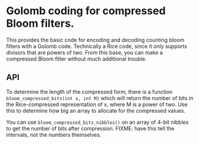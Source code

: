 Golomb coding for compressed Bloom filters.
===========================================

This provides the basic code for encoding and decoding counting bloom
filters with a Golomb code. Technically a Rice code, since it only
supports divisors that are powers of two. From this base, you can make
a compressed Bloom filter without much additional trouble.

API
---

To determine the length of the compressed form, there is a function
`bloom_compressed_bits(int x, int M)` which will return the number of
bits in the Rice-compressed representation of x, where M is a power of
two. Use this to determine how big an array to allocate for the
compressed values.

You can use `bloom_compressed_bits_nibbles()` on an array of 4-bit
nibbles to get the number of bits after compression. FIXME: have this tell the intervals, not the numbers themselves.
